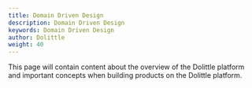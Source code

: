 ```yaml
---
title: Domain Driven Design
description: Domain Driven Design
keywords: Domain Driven Design
author: Dolittle
weight: 40
---
```


This page will contain content about the overview of the Dolittle platform and important concepts when building products on the Dolittle platform.
